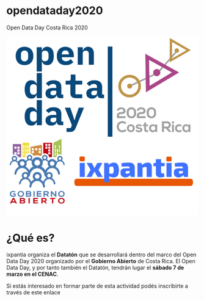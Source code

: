 # opendataday2020

Open Data Day Costa Rica 2020 

![](img/open_data_ixpantia.png)

# ¿Qué es?
ixpantia organiza el **Datatón** que se desarrollará dentro del
marco del Open Data Day 2020 organizado por el **Gobierno
Abierto** de Costa Rica. El Open Data Day, y por tanto también el
Datatón, tendrán lugar el **sábado 7 de marzo en el CENAC**.


Si estás interesado en formar parte de esta actividad podés inscribirte a través
de este enlace 


